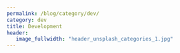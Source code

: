 ```yaml
---
permalink: /blog/category/dev/
category: dev
title: Development
header:
   image_fullwidth: "header_unsplash_categories_1.jpg"
---
```

